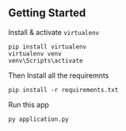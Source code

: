 ## Getting Started

Install & activate `virtualenv`

```
pip install virtualenv
virtualenv venv
venv\Scripts\activate
```

Then Install all the requiremnts

```
pip install -r requirements.txt
```

Run this app

```
py application.py
```

